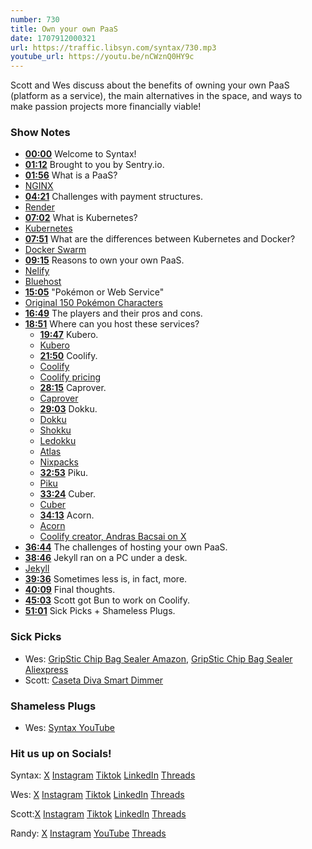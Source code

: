 ```yaml
---
number: 730
title: Own your own PaaS
date: 1707912000321
url: https://traffic.libsyn.com/syntax/730.mp3
youtube_url: https://youtu.be/nCWznQ0HY9c
---
```


Scott and Wes discuss about the benefits of owning your own PaaS (platform as a service), the main alternatives in the space, and ways to make passion projects more financially viable!

### Show Notes

* **[00:00](#t=00:00)** Welcome to Syntax!
* **[01:12](#t=01:12)** Brought to you by Sentry.io.
* **[01:56](#t=01:56)** What is a PaaS?
* [NGINX](https://nginx.org/en/)
* **[04:21](#t=04:21)** Challenges with payment structures.
* [Render](https://render.com/)
* **[07:02](#t=07:02)** What is Kubernetes?
* [Kubernetes](https://kubernetes.io/docs/tutorials/kubernetes-basics/)
* **[07:51](#t=07:51)** What are the differences between Kubernetes and Docker?
* [Docker Swarm](https://docs.docker.com/engine/swarm/)
* **[09:15](#t=09:15)** Reasons to own your own PaaS.
* [Nelify](https://www.netlify.com/)
* [Bluehost](https://www.bluehost.com/)
* **[15:05](#t=15:05)** "Pokémon or Web Service"
* [Original 150 Pokémon Characters](https://www.giantbomb.com/profile/wakka/lists/the-150-original-pokemon/59579/)
* **[16:49](#t=16:49)** The players and their pros and cons.
* **[18:51](#t=18:51)** Where can you host these services?
    * **[19:47](#t=19:47)** Kubero.
    * [Kubero](https://github.com/kubero-dev/kubero)
    * **[21:50](#t=21:50)** Coolify.
    * [Coolify](https://coolify.io/)
    * [Coolify pricing](https://coolify.io/pricing)
    * **[28:15](#t=28:15)** Caprover.
    * [Caprover](https://caprover.com/)
    * **[29:03](#t=29:03)** Dokku.
    * [Dokku](https://dokku.com/)
    * [Shokku](https://shokku.dev/)
    * [Ledokku](https://github.com/ledokku/ledokku)
    * [Atlas](https://github.com/cywio/atlas)
    * [Nixpacks](https://nixpacks.com/docs/getting-started)
    * **[32:53](#t=32:53)** Piku.
    * [Piku](https://github.com/piku/piku)
    * **[33:24](#t=33:24)** Cuber.
    * [Cuber](https://cuber.cloud/)
    * **[34:13](#t=34:13)** Acorn.
    * [Acorn](https://github.com/acorn-io/acorn)
    * [Coolify creator, Andras Bacsai on X](https://twitter.com/heyandras)
* **[36:44](#t=36:44)** The challenges of hosting your own PaaS.
* **[38:46](#t=38:46)** Jekyll ran on a PC under a desk.
* [Jekyll](https://github.com/jekyll/jekyll)
* **[39:36](#t=39:36)** Sometimes less is, in fact, more.
* **[40:09](#t=40:09)** Final thoughts.
* **[45:03](#t=45:03)** Scott got Bun to work on Coolify.
* **[51:01](#t=51:01)** Sick Picks + Shameless Plugs.

### Sick Picks

- Wes: [GripStic Chip Bag Sealer Amazon](https://amzn.to/3OA1Tm3), [GripStic Chip Bag Sealer Aliexpress](https://www.aliexpress.com/item/1005002668950857.html )
- Scott: [Caseta Diva Smart Dimmer](https://amzn.to/3SOHIDu)

### Shameless Plugs

- Wes: [Syntax YouTube](https://www.youtube.com/@syntaxfm)

### Hit us up on Socials!

Syntax: [X](https://twitter.com/syntaxfm) [Instagram](https://www.instagram.com/syntax_fm/) [Tiktok](https://www.tiktok.com/@syntaxfm) [LinkedIn](https://www.linkedin.com/company/96077407/admin/feed/posts/) [Threads](https://www.threads.net/@syntax_fm)

Wes: [X](https://twitter.com/wesbos) [Instagram](https://www.instagram.com/wesbos/) [Tiktok](https://www.tiktok.com/@wesbos) [LinkedIn](https://www.linkedin.com/in/wesbos/) [Threads](https://www.threads.net/@wesbos)

Scott:[X](https://twitter.com/stolinski) [Instagram](https://www.instagram.com/stolinski/) [Tiktok](https://www.tiktok.com/@stolinski) [LinkedIn](https://www.linkedin.com/in/stolinski/) [Threads](https://www.threads.net/@stolinski)

Randy: [X](https://twitter.com/randyrektor) [Instagram](https://www.instagram.com/randyrektor/) [YouTube](https://www.youtube.com/@randyrektor) [Threads](https://www.threads.net/@randyrektor)
